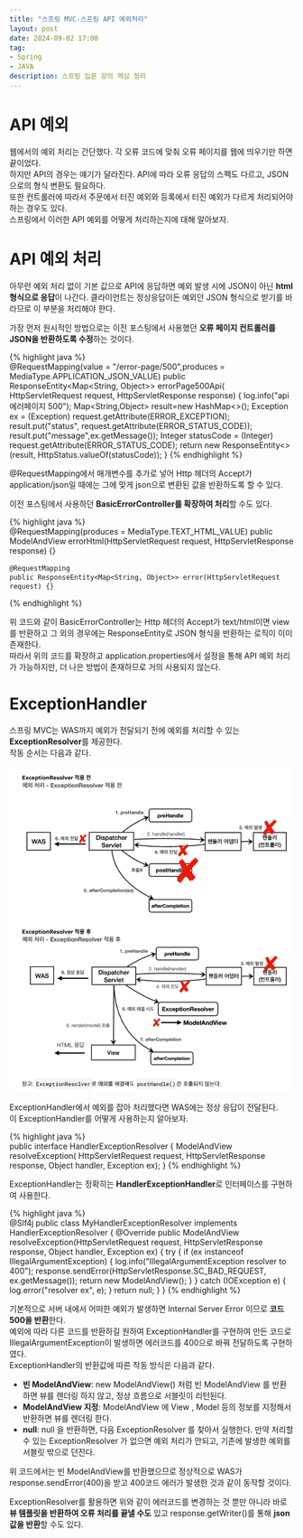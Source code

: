 ```yaml
---
title: "스프링 MVC-스프링 API 예외처리"
layout: post
date: 2024-09-02 17:00
tag:
- Spring
- JAVA
description: 스프링 입문 강의 핵심 정리
---  
```


# API 예외  
웹에서의 예외 처리는 간단했다. 각 오류 코드에 맞춰 오류 페이지를 웹에 띄우기만 하면 끝이었다.  
하지만 API의 경우는 얘기가 달라진다. API에 따라 오류 응답의 스펙도 다르고, JSON으로의 형식 변환도 필요하다.  
또한 컨트롤러에 따라서 주문에서 터진 예외와 등록에서 터진 예외가 다르게 처리되어야 하는 경우도 있다.  
스프링에서 이러한 API 예외를 어떻게 처리하는지에 대해 알아보자.  

# API 예외 처리  
아무런 예외 처리 없이 기본 값으로 API에 응답하면 예외 발생 시에 JSON이 아닌 **html 형식으로 응답**이 나간다. 클라이언트는 정상응답이든 예외던 JSON 형식으로 받기를 바라므로 이 부분을 처리해야 한다.  

가장 먼저 원시적인 방법으로는 이전 포스팅에서 사용했던 **오류 페이지 컨트롤러를 JSON을 반환하도록 수정**하는 것이다.  

{% highlight java %}  
    @RequestMapping(value = "/error-page/500",produces = MediaType.APPLICATION_JSON_VALUE)
    public ResponseEntity<Map<String, Object>> errorPage500Api(
            HttpServletRequest request, HttpServletResponse response) {
        log.info("api 에러페이지 500");
        Map<String,Object> result=new HashMap<>();
        Exception ex = (Exception) request.getAttribute(ERROR_EXCEPTION);
        result.put("status", request.getAttribute(ERROR_STATUS_CODE));
        result.put("message",ex.getMessage());
        Integer statusCode = (Integer) request.getAttribute(ERROR_STATUS_CODE);
        return new ResponseEntity<>(result, HttpStatus.valueOf(statusCode));
    }
{% endhighlight %}  

@RequestMapping에서 매개변수를 추가로 넣어 Http 헤더의 Accept가 application/json일 때에는 그에 맞게 json으로 변환된 값을 반환하도록 할 수 있다.  

이전 포스팅에서 사용하던 **BasicErrorController를 확장하여 처리**할 수도 있다.  

{% highlight java %}  
    @RequestMapping(produces = MediaType.TEXT_HTML_VALUE)
    public ModelAndView errorHtml(HttpServletRequest request, HttpServletResponse response) {}

    @RequestMapping
    public ResponseEntity<Map<String, Object>> error(HttpServletRequest request) {}
{% endhighlight %}  

위 코드와 같이 BasicErrorController는 Http 헤더의 Accept가 text/html이면 view를 반환하고 그 외의 경우에는 ResponseEntity로 JSON 형식을 반환하는 로직이 이미 존재한다.  
따라서 위의 코드를 확장하고 application.properties에서 설정을 통해 API 예외 처리가 가능하지만, 더 나은 방법이 존재하므로 거의 사용되지 않는다.  

# ExceptionHandler  
스프링 MVC는 WAS까지 예외가 전달되기 전에 예외를 처리할 수 있는 **ExceptionResolver**를 제공한다.  
작동 순서는 다음과 같다.  

![ExceptionHandler](/assets/img/ExceptionHandler%20작동.png)  

ExceptionHandler에서 예외를 잡아 처리했다면 WAS에는 정상 응답이 전달된다.  
이 ExceptionHandler를 어떻게 사용하는지 알아보자.  

{% highlight java %}  
public interface HandlerExceptionResolver {
    ModelAndView resolveException(
    HttpServletRequest request, HttpServletResponse response,
    Object handler, Exception ex);
}
{% endhighlight %}  

ExceptionHandler는 정확히는 **HandlerExceptionHandler**로 인터페이스를 구현하여 사용한다. 

{% highlight java %}  
@Slf4j
public class MyHandlerExceptionResolver implements HandlerExceptionResolver {
    @Override
    public ModelAndView resolveException(HttpServletRequest request, HttpServletResponse response, Object handler, Exception ex) {
        try {
            if (ex instanceof IllegalArgumentException) {
                log.info("IllegalArgumentException resolver to 400");
                response.sendError(HttpServletResponse.SC_BAD_REQUEST, ex.getMessage());
                return new ModelAndView();
            }
        } catch (IOException e) {
            log.error("resolver ex", e);
        }
        return null;
    }
}
{% endhighlight %}  

기본적으로 서버 내에서 어떠한 예외가 발생하면 Internal Server Error 이므로 **코드 500을 반환**한다.  
예외에 따라 다른 코드를 반환하길 원하여 ExceptionHandler를 구현하여 만든 코드로 IllegalArgumentException이 발생하면 에러코드를 400으로 바꿔 전달하도록 구현하였다.  
ExceptionHandler의 반환값에 따른 작동 방식은 다음과 같다.  

- **빈 ModelAndView**: new ModelAndView() 처럼 빈 ModelAndView 를 반환하면 뷰를 렌더링 하지 않고, 정상 흐름으로 서블릿이 리턴된다.  
- **ModelAndView 지정**: ModelAndView 에 View , Model 등의 정보를 지정해서 반환하면 뷰를 렌더링 한다.  
- **null**: null 을 반환하면, 다음 ExceptionResolver 를 찾아서 실행한다. 만약 처리할 수 있는 ExceptionResolver 가 없으면 예외 처리가 안되고, 기존에 발생한 예외를 서블릿 밖으로 던진다.  

위 코드에서는 빈 ModelAndView를 반환했으므로 정상적으로 WAS가 response.sendError(400)을 받고 400코드 에러가 발생한 것과 같이 동작할 것이다.  

ExceptionResolver를 활용하면 위와 같이 에러코드를 변경하는 것 뿐만 아니라 바로 **뷰 템플릿을 반환하여 오류 처리를 끝낼 수도** 있고 response.getWriter()를 통해 **json 값을 반환**할 수도 있다.